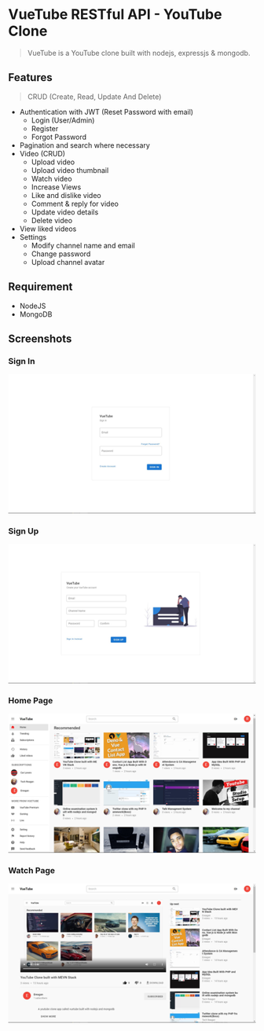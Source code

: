 # VueTube RESTful API - YouTube Clone

> VueTube is a YouTube clone built with nodejs, expressjs & mongodb.

## Features

> CRUD (Create, Read, Update And Delete)

- Authentication with JWT (Reset Password with email)
  - Login (User/Admin)
  - Register
  - Forgot Password
- Pagination and search where necessary
- Video (CRUD)
  - Upload video
  - Upload video thumbnail
  - Watch video
  - Increase Views
  - Like and dislike video
  - Comment & reply for video
  - Update video details
  - Delete video
- View liked videos
- Settings
  - Modify channel name and email
  - Change password
  - Upload channel avatar

## Requirement

- NodeJS
- MongoDB

## Screenshots

### Sign In

![Screenshot](screenshots/20%20-%20Sign%20in.jpg)

### Sign Up

![Screenshot](screenshots/21%20-%20Sign%20up.jpg)

### Home Page

![Screenshot](screenshots/1%20-%20Home.jpg)

### Watch Page

![Screenshot](screenshots/7%20-%20Watch.jpg)

